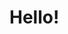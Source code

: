 <!DOCTYPE html>
<html>
  <head>
    <title>Page</title>
  </head>
  <body>
    <h1>
      Hello!
    </h1>
    <img src="">
  </body>
</html>
